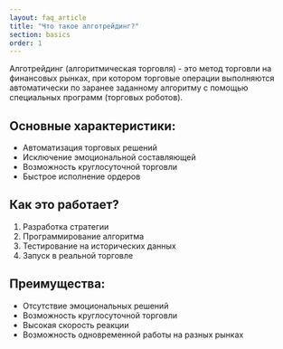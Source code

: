 ```yaml
---
layout: faq_article
title: "Что такое алготрейдинг?"
section: basics
order: 1
---
```


Алготрейдинг (алгоритмическая торговля) - это метод торговли на финансовых рынках, при котором торговые операции выполняются автоматически по заранее заданному алгоритму с помощью специальных программ (торговых роботов).

## Основные характеристики:

- Автоматизация торговых решений
- Исключение эмоциональной составляющей
- Возможность круглосуточной торговли
- Быстрое исполнение ордеров

## Как это работает?

1. Разработка стратегии
2. Программирование алгоритма
3. Тестирование на исторических данных
4. Запуск в реальной торговле

## Преимущества:

- Отсутствие эмоциональных решений
- Возможность круглосуточной торговли
- Высокая скорость реакции
- Возможность одновременной работы на разных рынках